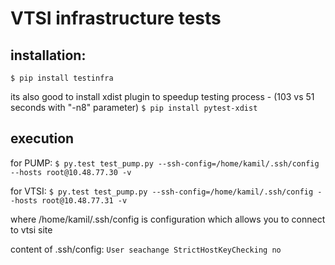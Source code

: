 # VTSI infrastructure tests

## installation: 

`$ pip install testinfra`

its also good to install xdist plugin to speedup testing process - (103 vs 51 seconds with "-n8" parameter)
`$ pip install pytest-xdist`


## execution

for PUMP: `$ py.test test_pump.py --ssh-config=/home/kamil/.ssh/config --hosts root@10.48.77.30 -v`

for VTSI: `$ py.test test_pump.py --ssh-config=/home/kamil/.ssh/config --hosts root@10.48.77.31 -v`

where /home/kamil/.ssh/config is configuration which allows you to connect to vtsi site

content of .ssh/config:
`User seachange
 StrictHostKeyChecking no`
